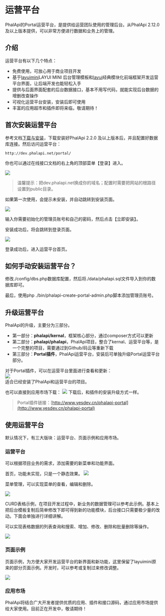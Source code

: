 # 运营平台

PhalApi的Portal运营平台，是提供给运营团队使用的管理后台。从PhalApi 2.12.0 及以上版本提供，可以非常方便进行数据和业务上的管理。  

## 介绍

运营平台有以下几个特点：  
 + 免费使用，可放心用于商业项目开发
 + 基于[layuimini](http://layuimini.99php.cn/)LAYUI MINI 后台管理模板和[layui](https://www.layui.com/)经典模块化前端框架开发运营平台界面，让后端开发也能轻松入手
 + 提供与后面界面配套的后台数据接口，基本不用写代码，就能实现后台数据的增删改查操作
 + 可视化运营平台安装，安装后即可使用
 + 丰富的应用超市和插件即将来临，敬请期待！  

## 首次安装运营平台

参考文档[下载与安装](http://docs.phalapi.net/#/v2.0/download-and-setup)，下载安装好PhalApi 2.2.0 及以上版本后，并且配置好数据库连接。然后访问运营平台：  
```
http://dev.phalapi.net/portal/
```

你也可以通过在线接口文档的右上角的顶部菜单【登录】进入。

![](http://cdn7.okayapi.com/yesyesapi_20200313114729_3e45027da1e6c215d1852c1aa48fb823.png)

> 温馨提示：把dev.phalapi.net换成你的域名；配置时需要把网站的根路径设置到public目录。  

如果第一次使用，会提示未安装，并自动跳转到安装页面。

![](http://cdn7.okayapi.com/yesyesapi_20200309172737_a4b73f5763b4d8758f367a2a34230830.png)

输入你需要初始化的管理员账号和自己的密码，然后点击【立即安装】。  

安装成功后，将会跳转到登录页面。

![](http://cdn7.okayapi.com/yesyesapi_20200309174512_4362a4853b3dcb860538aada234bb476.png)

登录成功后，进入运营平台首页。

## 如何手动安装运营平台？

修改./config/dbs.php数据库配置，然后将./data/phalapi.sql文件导入到你的数据库即可。  

最后，使用php ./bin/phalapi-create-portal-admin.php脚本添加管理员账号。  


## 升级运营平台

PhalApi的升级，主要分为三部分。  

 + 第一部分：**phalapi/kernal**，框架核心部分，通过composer方式可以更新
 + 第二部分：**phalapi/phalapi**，PhalApi项目，整合了kernal、运营平台等，是一个完整的项目，需要通过到Github/码云等重新下载
 + 第三部分：**Portal插件**，PhalApi运营平台，安装后可单独升级Portal运营平台部分。  

对于Portal插件，可以在运营平台里面进行查看和更新：  
![](http://cdn7.okayapi.com/yesyesapi_20200401113206_dd211561c085fef8fe71e5793b2b4cf9.png)  
适合已经安装了PhalApi和运营平台的项目。  

也可以直接到应用市场下载：
![](http://cdn7.okayapi.com/yesyesapi_20200401113312_9306821e3109ad35e36f6c7e0b247855.png)
下载后，和插件的安装升级方式一样。  
> Portal插件链接：[http://www.yesdev.cn/phalapi-portal](http://www.yesdev.cn/phalapi-portal)  


## 使用运营平台

默认情况下，有三大版块：运营平台、页面示例和应用市场。

### 运营平台
可以根据项目业务的需求，添加需要的新菜单和功能界面。

首页，功能未实现，只是一个静态效果。
![](http://cdn7.okayapi.com/yesyesapi_20200309181436_29b086516a5ec57056fa575f5b7424c8.jpg)

菜单管理，可以实现菜单的查看，编辑和删除。

![](http://cdn7.okayapi.com/yesyesapi_20200309181753_86f46d36d2ea0df837945f6864d460e8.png)

CURD表格示例，在项目开发过程中，新业务的数据管理可以参考此示例。基本上把后台模板复制后简单修改下即可得到新的功能模块，后台接口只需要极少量的改动。下面会单独进行详细讲解。

可以实现表格数据的列表查询和搜索、增加、修改、删除和批量删除等操作。

![](http://cdn7.okayapi.com/yesyesapi_20200309182259_f7937a2780d1a53b0b0bb2208d4ca78e.jpg)

### 页面示例
页面示例，为方便大家开发运营平台的新界面和新功能，这里保留了layuimini原来的部分页面示例。开发时，可以参考或复制过来修改调整。

![](http://cdn7.okayapi.com/yesyesapi_20200309182633_100d5082e5bb4310273cc5c5c29d93ea.png)

### 应用市场

PhalApi将结合广大开发者提供优质的应用、插件和接口源码，通过应用市场提供给大家使用。目前正在开发中，敬请期待！
